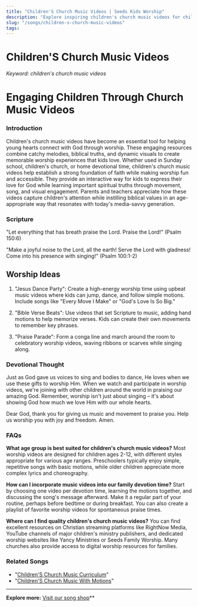 ```yaml
---
title: "Children'S Church Music Videos | Seeds Kids Worship"
description: "Explore inspiring children's church music videos for children's worship and faith development. Biblical music resources for families and ministry."
slug: "/songs/children-s-church-music-videos"
tags:
---
```


# Children'S Church Music Videos

_Keyword: children's church music videos_

# Engaging Children Through Church Music Videos

### Introduction
Children's church music videos have become an essential tool for helping young hearts connect with God through worship. These engaging resources combine catchy melodies, biblical truths, and dynamic visuals to create memorable worship experiences that kids love. Whether used in Sunday school, children's church, or home devotional time, children's church music videos help establish a strong foundation of faith while making worship fun and accessible. They provide an interactive way for kids to express their love for God while learning important spiritual truths through movement, song, and visual engagement. Parents and teachers appreciate how these videos capture children's attention while instilling biblical values in an age-appropriate way that resonates with today's media-savvy generation.

### Scripture
"Let everything that has breath praise the Lord. Praise the Lord!" (Psalm 150:6)

"Make a joyful noise to the Lord, all the earth! Serve the Lord with gladness! Come into his presence with singing!" (Psalm 100:1-2)

## Worship Ideas
1. "Jesus Dance Party": Create a high-energy worship time using upbeat music videos where kids can jump, dance, and follow simple motions. Include songs like "Every Move I Make" or "God's Love Is So Big."

2. "Bible Verse Beats": Use videos that set Scripture to music, adding hand motions to help memorize verses. Kids can create their own movements to remember key phrases.

3. "Praise Parade": Form a conga line and march around the room to celebratory worship videos, waving ribbons or scarves while singing along.

### Devotional Thought
Just as God gave us voices to sing and bodies to dance, He loves when we use these gifts to worship Him. When we watch and participate in worship videos, we're joining with other children around the world in praising our amazing God. Remember, worship isn't just about singing – it's about showing God how much we love Him with our whole hearts.

Dear God, thank you for giving us music and movement to praise you. Help us worship you with joy and freedom. Amen.

### FAQs

**What age group is best suited for children's church music videos?**
Most worship videos are designed for children ages 2-12, with different styles appropriate for various age ranges. Preschoolers typically enjoy simple, repetitive songs with basic motions, while older children appreciate more complex lyrics and choreography.

**How can I incorporate music videos into our family devotion time?**
Start by choosing one video per devotion time, learning the motions together, and discussing the song's message afterward. Make it a regular part of your routine, perhaps before bedtime or during breakfast. You can also create a playlist of favorite worship videos for spontaneous praise times.

**Where can I find quality children's church music videos?**
You can find excellent resources on Christian streaming platforms like RightNow Media, YouTube channels of major children's ministry publishers, and dedicated worship websites like Yancy Ministries or Seeds Family Worship. Many churches also provide access to digital worship resources for families.

### Related Songs

- "[Children'S Church Music Curriculum](/songs/children-s-church-music-curriculum/)"
- "[Children'S Church Music With Motions](/songs/children-s-church-music-with-motions/)"

---

**Explore more:** [Visit our song shop](https://seedskidsworship.com/shop)**

<!-- Schema Markup -->
<script type="application/ld+json">
{
  "@context": "https://schema.org",
  "@type": "MusicRecording",
  "name": "Children'S Church Music Videos",
  "byArtist": {
    "@type": "MusicGroup",
    "name": "Seeds Kids Worship"
  },
  "isFamilyFriendly": true,
  "url": "https://seedskidsworship.com/songs/children-s-church-music-videos/"
}
</script>